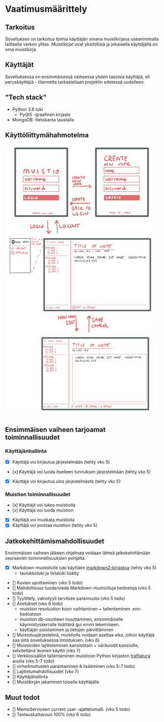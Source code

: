 # Vaatimusmäärittely

## Tarkoitus

Sovelluksen on tarkoitus toimia käyttäjän omana muistikirjana useammmalla laitteella verkon ylitse. Muistikirjat ovat yksilöllisiä ja jokaisella käyttäjällä on oma muistikirja.

## Käyttäjät

Sovelluksessa on ensimmäisessä vaiheessa yhden tasoisia käyttäjiä, eli peruskäyttäjiä - tilannetta tarkastellaan projektin edetessä uudelleen.

## "Tech stack"

- Python 3.6 tuki
  - PyQt5 -graafinen kirjasto
- MongoDB -tietokanta taustalla

## Käyttöliittymähahmotelma

![](./kuvat/interface.png)

## Ensimmäisen vaiheen tarjoamat toiminnallisuudet

### Käyttäjänhallinta

- [x] Käyttäjä voi kirjautua järjestelmään (tehty vko 5)
- [x] Käyttäjä voi luoda itselleen tunnuksen järjestelmään (tehty vko 5)
- [x] Käyttäjä voi kirjautua ulos järjestelmästä (tehty vko 5)

### Muistion toiminnallisuudet

- [x] Käyttäjä voi lukea muistioita
- [x] Käyttäjä voi luoda muistion
- [x] Käyttäjä voi muokata muistiota
- [x] Käyttäjä voi poistaa muistion (tehty vko 5)

## Jatkokehittämismahdollisuudet

Ensimmäisen vaiheen jälkeen ohjelmaa voidaan lähteä jatkokehittämään seuraavien toiminnallisuuksien pohjalta.

- [x] Markdown-muotoilulle tuki käyttäen [markdown2-kirjastoa](https://github.com/trentm/python-markdown2) (tehty vko 5)
  - taulukkotuki ja listatuki lisätty
- [] Kuvien upottaminen (vko 5 todo)
- [] Mahdollisuus tuoda/viedä Markdown-muotoiltuja tiedostoja (vko 5 todo)
- [] Tyylittely, vakiotyyli tarvitsee parannusta (vko 5 todo)
- [] Asetukset (vko 6 todo)
  - muistion resoluution koon vaihtaminen + tallentaminen .env-tiedostoon
  - muistion db-osoitteen muuttaminen, ensimmäiselle käynnistyskerralle lisättävä gui envin tekemiseen.
  - käyttäjän poistaminen ja tietojen päivittäminen
- [] Muistutusjärjestelmä, muistiolle voidaan asettaa aika, jolloin käyttäjä saa siitä sovelluksessa ilmoituksen. (vko 6)
- [] Muistioiden lajitteleminen kansioittain + värikoodit kansioille, selvitettävä ikonien käyttö (vko 7)
- [] Verkkosisällön tallentaminen muistioon Python kirjaston [trafilatura](https://trafilatura.readthedocs.io/en/latest/) avulla (vko 5-7 todo)
- [] virheilmoitusten parantaminen & lisääminen (vko 5-7 todo)
- [] Lajittelumahdollisuudet (vko 7)
- [] Käyttäjähallinta
- [] Muistikirjan jakaminen toiselle käyttäjälle

## Muut todot

- [] MemoServiceen current user -ajattelumalli. (vko 5 todo)
- [] Testauskattavuus 100% (vko 6 todo)

